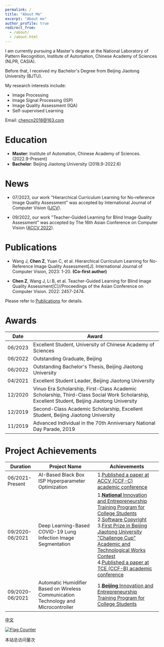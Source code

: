 ```yaml
---
permalink: /
title: "About Me"
excerpt: "About me"
author_profile: true
redirect_from: 
  - /about/
  - /about.html
---
```


I am currently pursuing a Master's degree at the National Laboratory of Pattern Recognition, Institute of Automation, Chinese Academy of Sciences (NLPR, CASIA).

Before that, I received my Bachelor's Degree from Beijing Jiaotong University (BJTU).

My research interests include:
- Image Processing
- Image Signal Processing (ISP)
- Image Quality Assessment (IQA)
- Self-supervised Learning

Email: [chencn2018@163.com](mailto:chencn2018@163.com)
# Education

- **Master**: Institute of Automation, Chinese Academy of Sciences. (2022.9-Present)
- **Bachelor**: Beijing Jiaotong University (2018.9-2022.6)

# News
- 07/2023, our work "Hierarchical Curriculum Learning for No-reference Image Quality Assessment" was accepted by International Journal of Computer Vision ([IJCV](https://link.springer.com/article/10.1007/s11263-023-01851-5)).

- 09/2022, our work "Teacher-Guided Learning for Blind Image Quality Assessment" was accepted by The 16th Asian Conference on Computer Vision ([ACCV 2022](https://openaccess.thecvf.com/content/ACCV2022/html/Chen_Teacher-Guided_Learning_for_Blind_Image_Quality_Assessment_ACCV_2022_paper.html)).

# Publications

- Wang J, **Chen Z**, Yuan C, et al. Hierarchical Curriculum Learning for No-Reference Image Quality Assessment[J]. International Journal of Computer Vision, 2023: 1-20. **(Co-first author)**

- **Chen Z**, Wang J, Li B, et al. Teacher-Guided Learning for Blind Image Quality Assessment[C]//Proceedings of the Asian Conference on Computer Vision. 2022: 2457-2474.

<!-- |Publication Date|Paper Title|Conference / Journal|Summary|
|  ----  | ----  | ----  | ----  |
|July 2023|Hierarchical Curriculum Learning for No-reference Image Quality Assessment|IJCV|We proposed a hierarchical curriculum learning IQA algorithm<br> We defined the image restoration task, the IQA task on a synthetic distortion dataset, and the IQA task on a real distortion dataset as a learning process from easy to difficult<br> Mimicking human learning behavior, we trained a level-wise IQA network from generalized to specialized.|
|September 2022|Teacher-Guided Learning for Blind Image Quality Assessment| ACCV 2023 | We pre-trained a teacher network using the image restoration task to learn semantic and distortion information strongly related to IQA<br> Then, this teacher network guided the student network to fine-tune on the target task<br> It achieved the state-of-the-art level at that time in single dataset, small sample experiments, and cross-dataset validation.| -->

Please refer to [Publications](/publications/) for details.
# Awards

|Date|Award|
|  ----  | ----  |
|06/2023|Excellent Student, University of Chinese Academy of Sciences|
|06/2022|Outstanding Graduate, Beijing|
|06/2022|Outstanding Bachelor's Thesis, Beijing Jiaotong University|
|04/2021|Excellent Student Leader, Beijing Jiaotong University|
|12/2020|Vinuo Era Scholarship, First-Class Academic Scholarship, Third-Class Social Work Scholarship, Excellent Student, Beijing Jiaotong University|
|12/2019|Second-Class Academic Scholarship, Excellent Student, Beijing Jiaotong University|
|11/2019|Advanced Individual in the 70th Anniversary National Day Parade, 2019|

# Project Achievements

|Duration|Project Name|Achievements|
|  ----  | ----  | ----  |
|06/2021-Present|AI-Based Black Box ISP Hyperparameter Optimization|1.[Published a paper at ACCV (CCF-C) academic conference](https://openaccess.thecvf.com/content/ACCV2022/html/Chen_Teacher-Guided_Learning_for_Blind_Image_Quality_Assessment_ACCV_2022_paper.html)|
|09/2020-06/2021|Deep Learning-Based COVID-19 Lung Infection Image Segmentation|1.[**National** Innovation and Entrepreneurship Training Program for College Students](https://zwchen.oss-cn-beijing.aliyuncs.com/sources/achievement/2021_COVID-19_Segmentation/2021_Covid19_Certificate.pdf)<br>2.[Software Copyright](https://zwchen.oss-cn-beijing.aliyuncs.com/sources/achievement/2021_COVID-19_Segmentation/2021_Covid19_Software_Copyright.pdf)<br>3.[First Prize in Beijing Jiaotong University "Challenge Cup" Academic and Technological Works Contest](https://zwchen.oss-cn-beijing.aliyuncs.com/sources/achievement/2021_COVID-19_Segmentation/2021_Covid19_BJTU_Certificate.pdf)<br>4.[Published a paper at TCE (CCF-B) academic conference](https://ieeexplore.ieee.org/abstract/document/9882382)|
|09/2020-06/2021|Automatic Humidifier Based on Wireless Communication Technology and Microcontroller|1.[**Beijing** Innovation and Entrepreneurship Training Program for College Students](https://zwchen.oss-cn-beijing.aliyuncs.com/sources/achievement/2021_Humidifier/2021_Humidifier_Certificate.pdf)<br>|

[中文](/about_CN/)

<a href="https://info.flagcounter.com/Uf75"><img src="https://s01.flagcounter.com/count2/Uf75/bg_FFFFFF/txt_000000/border_CCCCCC/columns_3/maxflags_12/viewers_Visitor+statistics/labels_1/pageviews_1/flags_0/percent_0/" alt="Flag Counter" border="0"></a>

<script async src="//busuanzi.ibruce.info/busuanzi/2.3/busuanzi.pure.mini.js"></script>
<span id="busuanzi_container_site_uv">本站总访问量<span id="busuanzi_value_site_uv"></span>次</span>
